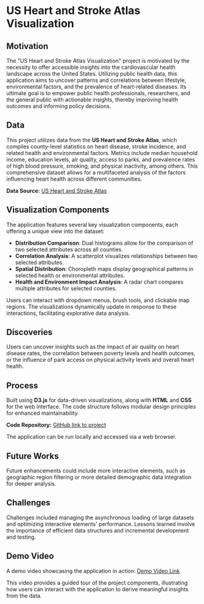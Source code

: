 # US Heart and Stroke Atlas Visualization

## Motivation

The "US Heart and Stroke Atlas Visualization" project is motivated by the necessity to offer accessible insights into the cardiovascular health landscape across the United States. Utilizing public health data, this application aims to uncover patterns and correlations between lifestyle, environmental factors, and the prevalence of heart-related diseases. Its ultimate goal is to empower public health professionals, researchers, and the general public with actionable insights, thereby improving health outcomes and informing policy decisions.

## Data

This project utilizes data from the **US Heart and Stroke Atlas**, which compiles county-level statistics on heart disease, stroke incidence, and related health and environmental factors. Metrics include median household income, education levels, air quality, access to parks, and prevalence rates of high blood pressure, smoking, and physical inactivity, among others. This comprehensive dataset allows for a multifaceted analysis of the factors influencing heart health across different communities.

**Data Source:** [US Heart and Stroke Atlas](https://www.cdc.gov/dhdsp/maps/atlas/index.htm)

## Visualization Components

The application features several key visualization components, each offering a unique view into the dataset:

- **Distribution Comparison**: Dual histograms allow for the comparison of two selected attributes across all counties.
- **Correlation Analysis**: A scatterplot visualizes relationships between two selected attributes.
- **Spatial Distribution**: Choropleth maps display geographical patterns in selected health or environmental attributes.
- **Health and Environment Impact Analysis**: A radar chart compares multiple attributes for selected counties.

Users can interact with dropdown menus, brush tools, and clickable map regions. The visualizations dynamically update in response to these interactions, facilitating explorative data analysis.

## Discoveries

Users can uncover insights such as the impact of air quality on heart disease rates, the correlation between poverty levels and health outcomes, or the influence of park access on physical activity levels and overall heart health.

## Process

Built using **D3.js** for data-driven visualizations, along with **HTML** and **CSS** for the web interface. The code structure follows modular design principles for enhanced maintainability.

**Code Repository:** [GitHub link to project](https://github.com/ameya1252/HealthInUSA)

The application can be run locally and accessed via a web browser.

## Future Works

Future enhancements could include more interactive elements, such as geographic region filtering or more detailed demographic data integration for deeper analysis.

## Challenges

Challenges included managing the asynchronous loading of large datasets and optimizing interactive elements' performance. Lessons learned involve the importance of efficient data structures and incremental development and testing.

## Demo Video

A demo video showcasing the application in action: [Demo Video Link](https://drive.google.com/file/d/1jjJHsfzbBmbeoTrFneJMYufT2lUHxtn7/view?usp=sharing)

This video provides a guided tour of the project components, illustrating how users can interact with the application to derive meaningful insights from the data.

